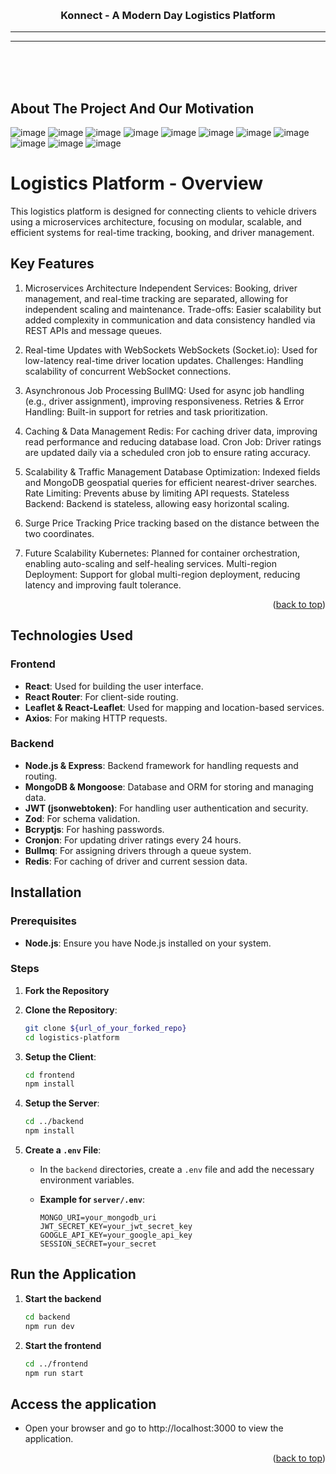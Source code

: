 <a name="readme-top"></a>


<!-- PROJECT LOGO -->
<br />
<div align="center">
<!--     <img src="https://media.discordapp.net/attachments/794519160746541108/1061560277168029756/valky.png" alt="Logo" width="80" height="80"> -->
  </a>

  <h3 align="center" >Konnect - A Modern Day Logistics Platform</h3>
<hr/>
<hr/>

</div>

<br>
<br>
<br>



<!-- ABOUT THE PROJECT -->
## About The Project And Our Motivation
![image](https://github.com/user-attachments/assets/0dbb4bbc-cd82-484f-a563-0a2f130ff784)
![image](https://github.com/user-attachments/assets/24605a7b-8349-42d9-94ed-264493e179b2)
![image](https://github.com/user-attachments/assets/d8f7f7a4-dd5b-4d8f-b11d-3831c0f50d11)
![image](https://github.com/user-attachments/assets/4af96e86-008d-46e2-9fee-e10d0fc7350c)
![image](https://github.com/user-attachments/assets/603f6b48-5c85-4299-96cb-14a9aed410c9)
![image](https://github.com/user-attachments/assets/d9cb8a06-d0a3-4aba-8443-0251d92ac5e7)
![image](https://github.com/user-attachments/assets/742d6aca-5ebd-40f2-9668-b7384573dccd)
![image](https://github.com/user-attachments/assets/563b00c9-e980-44d7-8a6f-fabc26df6ff8)
![image](https://github.com/user-attachments/assets/e8374bee-05b3-4982-b967-0c88606b13c0)
![image](https://github.com/user-attachments/assets/e4323708-149e-41c2-8188-0b7dae3f65c6)
![image](https://github.com/user-attachments/assets/e14d0283-6818-4985-af26-b47a72f0f9a9)

# Logistics Platform - Overview
This logistics platform is designed for connecting clients to vehicle drivers using a microservices architecture, focusing on modular, scalable, and efficient systems for real-time tracking, booking, and driver management.

## Key Features
1. Microservices Architecture
Independent Services: Booking, driver management, and real-time tracking are separated, allowing for independent scaling and maintenance.
Trade-offs: Easier scalability but added complexity in communication and data consistency handled via REST APIs and message queues.

3. Real-time Updates with WebSockets
WebSockets (Socket.io): Used for low-latency real-time driver location updates.
Challenges: Handling scalability of concurrent WebSocket connections.

5. Asynchronous Job Processing
BullMQ: Used for async job handling (e.g., driver assignment), improving responsiveness.
Retries & Error Handling: Built-in support for retries and task prioritization.

7. Caching & Data Management
Redis: For caching driver data, improving read performance and reducing database load.
Cron Job: Driver ratings are updated daily via a scheduled cron job to ensure rating accuracy.

9. Scalability & Traffic Management
Database Optimization: Indexed fields and MongoDB geospatial queries for efficient nearest-driver searches.
Rate Limiting: Prevents abuse by limiting API requests.
Stateless Backend: Backend is stateless, allowing easy horizontal scaling.

10. Surge Price Tracking
Price tracking based on the distance between the two coordinates.

12. Future Scalability
Kubernetes: Planned for container orchestration, enabling auto-scaling and self-healing services.
Multi-region Deployment: Support for global multi-region deployment, reducing latency and improving fault tolerance.




<p align="right">(<a href="#readme-top">back to top</a>)</p>


## Technologies Used

### Frontend

- **React**: Used for building the user interface.
- **React Router**: For client-side routing.
- **Leaflet & React-Leaflet**: Used for mapping and location-based services.
- **Axios**: For making HTTP requests.

### Backend

- **Node.js & Express**: Backend framework for handling requests and routing.
- **MongoDB & Mongoose**: Database and ORM for storing and managing data.
- **JWT (jsonwebtoken)**: For handling user authentication and security.
- **Zod**: For schema validation.
- **Bcryptjs**: For hashing passwords.
- **Cronjon**: For updating driver ratings every 24 hours.
- **Bullmq**: For assigning drivers through a queue system.
- **Redis**: For caching of driver and current session data.

## Installation

### Prerequisites

- **Node.js**: Ensure you have Node.js installed on your system.


### Steps

1. **Fork the Repository**

2. **Clone the Repository**:
   ```bash
   git clone ${url_of_your_forked_repo}
   cd logistics-platform
   ```

3. **Setup the Client**:

    ```bash
    cd frontend
    npm install
    ```
  
  
4. **Setup the Server**:
    ```bash
    cd ../backend
    npm install
    ```



5. **Create a `.env` File**:

   - In the `backend` directories, create a `.env` file and add the necessary environment variables.

   - **Example for `server/.env`**:
     ```plaintext
     MONGO_URI=your_mongodb_uri
     JWT_SECRET_KEY=your_jwt_secret_key
     GOOGLE_API_KEY=your_google_api_key
     SESSION_SECRET=your_secret
     ```

## Run the Application

1. **Start the backend**

    ```bash
    cd backend
    npm run dev
    ```
2. **Start the frontend**

    ```bash
    cd ../frontend
    npm run start
   ```

## Access the application

- Open your browser and go to http://localhost:3000 to view the application.


<p align="right">(<a href="#readme-top">back to top</a>)</p>
